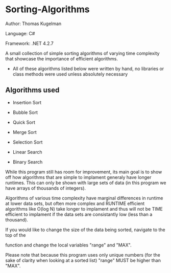 # Sorting-Algorithms

Author: Thomas Kugelman

Language: C#

Framework: .NET 4.2.7

A small collection of simple sorting algorithms of varying time complexity that showcase the importance of efficient algorithms.

- All of these algorithms listed below were written by hand, no libraries or class methods were used unless absolutely necessary

## Algorithms used 

- Insertion Sort
- Bubble Sort
- Quick Sort
- Merge Sort
- Selection Sort

- Linear Search
- Binary Search

While this program still has room for improvement, its main goal is to show off how algorithms that are simple to implament 
generaly have longer runtimes. This can only be shown with large sets of data (in this program we have arrays of thousands of integers).

Algorithms of various time complexity have marginal differences in runtime at lower data sets, 
but often more complex and RUNTIME efficient algorithms like O(log N) take longer to implament 
and thus will not be TIME efficient to implament if the data sets are consistantly low (less than a thousand).

If you would like to change the size of the data being sorted, navigate to the top of the <main> function 
and change the local variables "range" and "MAX". 

Please note that because this program uses only unique numbers (for the sake of clarity when looking at a sorted list)
"range" MUST be higher than "MAX".
